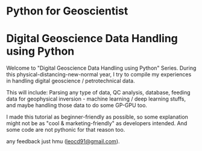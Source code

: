 # Python for Geoscientist 
# Digital Geoscience Data Handling using Python

Welcome to "Digital Geoscience Data Handling using Python" Series. During this physical-distancing-new-normal year, I try to compile my experiences in handling digital geoscience / petrotechnical data.

This will include: Parsing any type of data, QC analysis, database, feeding data for geophysical inversion - machine learning / deep learning stuffs, and maybe handling those data to do some GP-GPU too.

I made this tutorial as beginner-friendly as possible, so some explanation might not be as "cool & marketing-friendly" as developers intended. And some code are not pythonic for that reason too.

any feedback just hmu (leocd91@gmail.com).
